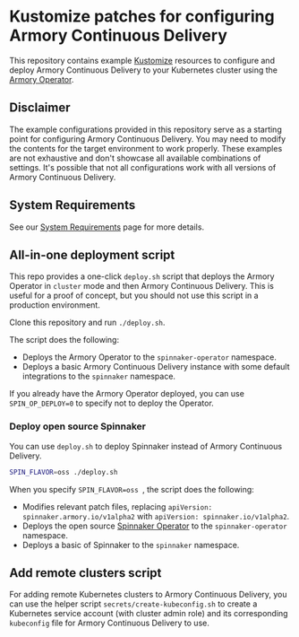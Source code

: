 # Kustomize patches for configuring Armory Continuous Delivery

This repository contains example [Kustomize](https://kustomize.io) resources to
configure and deploy Armory Continuous Delivery to your Kubernetes cluster
using the [Armory Operator][operator-overview].

## Disclaimer

The example configurations provided in this repository serve as a starting
point for configuring Armory Continuous Delivery. You may need to modify the
contents for the target environment to work properly. These examples are not
exhaustive and don't showcase all available combinations of settings. It's
possible that not all configurations work with all versions of Armory
Continuous Delivery.

## System Requirements

See our [System Requirements] page for more details.

## All-in-one deployment script

This repo provides a one-click `deploy.sh` script that deploys the Armory
Operator in `cluster` mode and then Armory Continuous Delivery. This is useful
for a proof of concept, but you should not use this script in a production
environment.

Clone this repository and run `./deploy.sh`.

The script does the following:

* Deploys the Armory Operator to the `spinnaker-operator` namespace.
* Deploys a basic Armory Continuous Delivery instance with some default
  integrations to the `spinnaker` namespace.

If you already have the Armory Operator deployed, you can use
`SPIN_OP_DEPLOY=0` to specify not to deploy the Operator.

### Deploy open source Spinnaker

You can use `deploy.sh` to deploy Spinnaker instead of Armory Continuous
Delivery.

```bash
SPIN_FLAVOR=oss ./deploy.sh

```

When you specify `SPIN_FLAVOR=oss `, the script does the following:

* Modifies relevant patch files, replacing `apiVersion:
  spinnaker.armory.io/v1alpha2` with `apiVersion: spinnaker.io/v1alpha2`.
* Deploys the open source [Spinnaker
  Operator](https://github.com/armory/spinnaker-operator) to the
  `spinnaker-operator` namespace.
* Deploys a basic of Spinnaker to the `spinnaker` namespace.


## Add remote clusters script

For adding remote Kubernetes clusters to Armory Continuous Delivery, you can
use the helper script `secrets/create-kubeconfig.sh` to create a Kubernetes
service account (with cluster admin role) and its corresponding `kubeconfig`
file for Armory Continuous Delivery to use.

[kustomize]: https://kustomize.io
[operator-overview]: https://docs.armory.io/armory-enterprise/installation/armory-operator/
[System Requirements]: https://docs.armory.io/armory-enterprise/installation/system-requirements/
